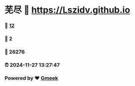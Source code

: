 # 芜尽 :link: https://Lszidv.github.io 
### :page_facing_up: [12](https://Lszidv.github.io/tag.html) 
### :speech_balloon: 2 
### :hibiscus: 26276 
### :alarm_clock: 2024-11-27 13:27:47 
### Powered by :heart: [Gmeek](https://github.com/Meekdai/Gmeek)
